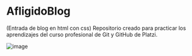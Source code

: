 # AfligidoBlog
(Entrada de blog en html con css) Repositorio creado para practicar los aprendizajes del curso profesional de Git y GitHub de Platzi.

![image](https://user-images.githubusercontent.com/87253185/127389958-db6e4f12-1a96-4d00-be41-d13ff064ff58.png)
